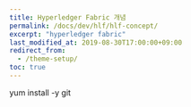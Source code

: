 ```yaml
---
title: Hyperledger Fabric 개념
permalink: /docs/dev/hlf/hlf-concept/
excerpt: "hyperledger fabric"
last_modified_at: 2019-08-30T17:00:00+09:00
redirect_from:
  - /theme-setup/
toc: true
---
```




yum install -y git
